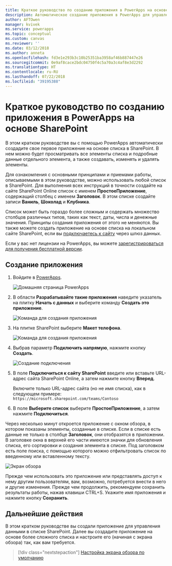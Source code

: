 ```yaml
---
title: Краткое руководство по созданию приложения в PowerApps на основе SharePoint | Документы Майкрософт
description: Автоматическое создание приложения в PowerApps для управления данными в списке SharePoint
author: AFTOwen
manager: kvivek
ms.service: powerapps
ms.topic: conceptual
ms.custom: canvas
ms.reviewer: ''
ms.date: 03/12/2018
ms.author: anneta
ms.openlocfilehash: fd3e1e293b3c10b25351ba3958af46b887447e26
ms.sourcegitcommit: 0e9af8cace2bdc04750f4c5a70a3c4af8e3d2292
ms.translationtype: HT
ms.contentlocale: ru-RU
ms.lasthandoff: 07/22/2018
ms.locfileid: "39195388"
---
```

# <a name="quickstart-for-generating-an-app-in-powerapps-from-sharepoint"></a>Краткое руководство по созданию приложения в PowerApps на основе SharePoint

В этом кратком руководстве вы с помощью PowerApps автоматически создадите свое первое приложение на основе списка в SharePoint. В нем можно будет просматривать все элементы списка и подробные данные отдельного элемента, а также создавать, изменять и удалять элементы.

Для ознакомления с основными принципами и приемами работы, описываемыми в этом руководстве, можно использовать любой список в SharePoint. Для выполнения всех инструкций в точности создайте на сайте SharePoint Online список с именем **ПростоеПриложение**, содержащий столбец с именем **Заголовок**. В этом списке создайте записи **Ваниль**, **Шоколад** и **Клубника**.

Список может быть гораздо более сложным и содержать множество столбцов различных типов, таких как текст, даты, числа и денежные значения. Принципы создания приложения от этого не меняются. Вы также можете создать приложение на основе списка на локальном сайте SharePoint, если вы [подключаетесь к сайту](connect-to-sharepoint.md) через шлюз данных.

Если у вас нет лицензии на PowerApps, вы можете [зарегистрироваться для получения бесплатной версии](../signup-for-powerapps.md).

## <a name="generate-an-app"></a>Создание приложения
1. Войдите в [PowerApps](https://web.powerapps.com?utm_source=padocs&utm_medium=linkinadoc&utm_campaign=referralsfromdoc).

    ![Домашняя страница PowerApps](./media/app-from-sharepoint/sign-in.png)

1. В области **Разрабатывайте такие приложения** наведите указатель на плитку **Начать с данных** и выберите команду **Создать это приложение**.

    ![Команда для создания приложения](./media/app-from-sharepoint/make-this-app.png)

1. На плитке SharePoint выберите **Макет телефона**.

    ![Команда для создания приложения](./media/app-from-sharepoint/sharepoint-tile.png)

1. Выбрав параметр **Подключить напрямую**, нажмите кнопку **Создать**.

    ![Создание подключения](./media/app-from-sharepoint/create-connection.png)

1. В поле **Подключиться к сайту SharePoint** введите или вставьте URL-адрес сайта SharePoint Online, а затем нажмите кнопку **Вперед**.

    Включите только URL-адрес сайта (но не имя списка), как в следующем примере:<br>`https://microsoft.sharepoint.com/teams/Contoso`

1. В поле **Выберите список** выберите **ПростоеПриложение**, а затем нажмите **Подключиться**.

Через несколько минут откроется приложение с окном обзора, в котором показаны элементы, созданные в списке. Если в списке есть данные не только в столбце **Заголовок**, они отобразятся в приложении. В заголовке окна в верхней его части имеются значки для обновления списка, его сортировки и создания элемента в списке. Под заголовком есть поле поиска, с помощью которого можно отфильтровать список по введенному или вставленному тексту. 

![Экран обзора](./media/app-from-sharepoint/browse-screen.png)

Прежде чем использовать это приложение или представлять доступ к нему другим пользователям, вам, возможно, потребуется внести в него и другие изменения. Прежде чем продолжить, рекомендуем сохранить результаты работы, нажав клавиши CTRL+S. Укажите имя приложения и нажмите кнопку **Сохранить**.

## <a name="next-steps"></a>Дальнейшие действия
В этом кратком руководстве вы создали приложение для управления данными в списке SharePoint. Далее вы создадите приложение на основе более сложного списка и настроите его (начиная с экрана обзора) так, как вам требуется.

> [!div class="nextstepaction"]
> [Настройка экрана обзора по умолчанию](customize-layout-sharepoint.md)